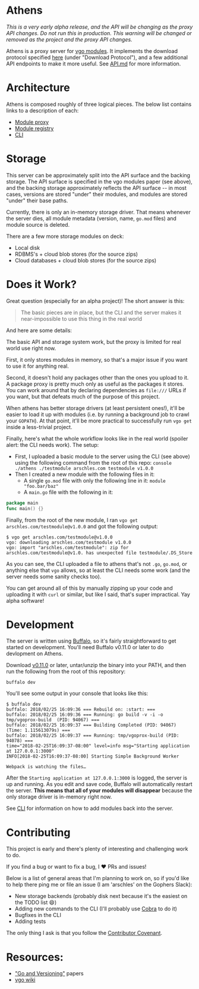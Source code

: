 # Athens

_This is a very early alpha release, and the API will be changing as the proxy API changes._
_Do not run this in production. This warning will be changed or removed as the project and the proxy API changes._

Athens is a proxy server for [vgo modules](https://github.com/golang/go/wiki/vgo). It implements
the download protocol specified [here](https://research.swtch.com/vgo-module)
(under "Download Protocol"), and a few additional API endpoints to make it more useful. See
[API.md](./API.md) for more information.

# Architecture

Athens is composed roughly of three logical pieces. The below list contains links
to a description of each:

* [Module proxy](./PROXY.md)
* [Module registry](./REGISTRY.md)
* [CLI](./CLI.md)

# Storage

This server can be approximately split into the API surface and the backing storage. The API
surface is specified in the vgo modules paper (see above), and the backing storage approximately
reflects the API surface -- in most cases, versions are stored "under" their modules, and
modules are stored "under" their base paths.

Currently, there is only an in-memory storage driver. That means whenever the server dies,
all module metadata (version, name, `go.mod` files) and module source is deleted.

There are a few more storage modules on deck:

* Local disk
* RDBMS's + cloud blob stores (for the source zips)
* Cloud databases + cloud blob stores (for the source zips)

# Does it Work?

Great question (especially for an alpha project)! The short answer is this:

> The basic pieces are in place, but the CLI and the server makes it near-impossible to
> use this thing in the real world

And here are some details:

The basic API and storage system work, but the proxy is limited for real world use right now.

First, it only stores modules in memory, so that's a major issue if you want to use it for anything
real.

Second, it doesn't hold any packages other than the ones you upload to it. A package proxy
is pretty much only as useful as the packages it stores. You can work around that by declaring
dependencies as `file:///` URLs if you want, but that defeats much of the purpose of this project.

When athens has better storage drivers (at least persistent ones!), it'll be easier to load it up
with modules (i.e. by running a background job to crawl your `GOPATH`). At that point, it'll be
more practical to successfully run `vgo get` inside a less-trivial project.

Finally, here's what the whole workflow looks like in the real world (spoiler alert: the CLI needs
work). The setup:

* First, I uploaded a basic module to the server using the CLI (see above) using the following command
  from the root of this repo:
  `console ./athens ./testmodule arschles.com testmodule v1.0.0`
* Then I created a new module with the following files in it:
  * A single `go.mod` file with only the following line in it: `module "foo.bar/baz"`
  * A `main.go` file with the following in it:

```go
package main
func main() {}
```

Finally, from the root of the new module, I ran `vgo get arschles.com/testmodule@v1.0.0` and got the
following output:

```console
$ vgo get arschles.com/testmodule@v1.0.0
vgo: downloading arschles.com/testmodule v1.0.0
vgo: import "arschles.com/testmodule": zip for arschles.com/testmodule@v1.0. has unexpected file testmodule/.DS_Store
```

As you can see, the CLI uploaded a file to athens that's not `.go`, `go.mod`, or anything else
that `vgo` allows, so at least the CLI needs some work (and the server needs some sanity checks too).

You can get around all of this by manually zipping up your code and uploading it with `curl` or
similar, but like I said, that's super impractical. Yay alpha software!

# Development

The server is written using [Buffalo](https://gobuffalo.io/), so it's fairly straightforward
to get started on development. You'll need Buffalo v0.11.0 or later to do devlopment on Athens.

Download
[v0.11.0](https://github.com/gobuffalo/buffalo/releases/tag/v0.11.0) or later, untar/unzip the
binary into your PATH, and then run the following from the root of this repository:

```console
buffalo dev
```

You'll see some output in your console that looks like this:

```console
$ buffalo dev
buffalo: 2018/02/25 16:09:36 === Rebuild on: :start: ===
buffalo: 2018/02/25 16:09:36 === Running: go build -v -i -o tmp/vgoprox-build  (PID: 94067) ===
buffalo: 2018/02/25 16:09:37 === Building Completed (PID: 94067) (Time: 1.115613079s) ===
buffalo: 2018/02/25 16:09:37 === Running: tmp/vgoprox-build (PID: 94078) ===
time="2018-02-25T16:09:37-08:00" level=info msg="Starting application at 127.0.0.1:3000"
INFO[2018-02-25T16:09:37-08:00] Starting Simple Background Worker

Webpack is watching the files…
```

After the `Starting application at 127.0.0.1:3000` is logged, the server is up and running.
As you edit and save code, Buffalo will automatically restart the server. **This means that
all of your modules will disappear** because the only storage driver is in-memory right now.

See [CLI](#CLI) for information on how to add modules back into the server.

# Contributing

This project is early and there's plenty of interesting and challenging work to do.

If you find a bug or want to fix a bug, I :heart: PRs and issues!

Below is a list of general areas that I'm planning to work on, so if you'd like to help there ping me or file an issue (I am 'arschles' on the Gophers Slack):

* New storage backends (probably disk next because it's the easiest on the TODO list :smile:)
* Adding new commands to the CLI (I'll probably use [Cobra](https://github.com/spf13/cobra) to do it)
* Bugfixes in the CLI
* Adding tests

The only thing I ask is that you follow the
[Contributor Covenant](https://www.contributor-covenant.org/).

# Resources:

* ["Go and Versioning"](https://research.swtch.com/vgo) papers
* [vgo wiki](https://github.com/golang/go/wiki/vgo)
